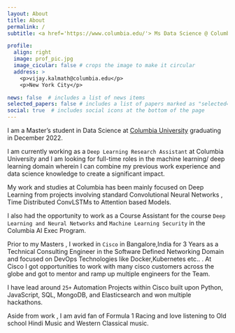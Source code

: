 ```yaml
---
layout: About
title: About
permalink: /
subtitle: <a href='https://www.columbia.edu/'> Ms Data Science @ Columbia University</a> , <a href='https://www.cisco.com/'>Ex - Cisco</a>

profile:
  align: right
  image: prof_pic.jpg
  image_cicular: false # crops the image to make it circular
  address: >
    <p>vijay.kalmath@columbia.edu</p>
    <p>New York City</p>

news: false  # includes a list of news items
selected_papers: false # includes a list of papers marked as "selected={true}"
social: true  # includes social icons at the bottom of the page
---
```


I am a Master’s student in Data Science at [Columbia University](https://datascience.columbia.edu/education/programs/m-s-in-data-science/) graduating in December 2022. 

I am currently working as a `Deep Learning Research Assistant` at Columbia University and I am looking for full-time roles in the machine learning/ deep learning domain wherein I can combine my previous work experience and data science knowledge to create a significant impact. 

My work and studies at Columbia has been mainly focused on Deep Learning from projects involving standard Convolutional Neural Networks , Time Distributed ConvLSTMs to Attention based Models. 

I also had the opportunity to work as a Course Assistant for the course `Deep Learning and Neural Networks` and `Machine Learning Security` in the Columbia AI Exec Program.

Prior to my Masters , I worked in `Cisco` in Bangalore,India for 3 Years as a Technical Consulting Engineer in the Software Defined Networking Domain and focused on DevOps Technologies like Docker,Kubernetes etc.. . At Cisco I got opportunities to work with many cisco customers across the globe and got to mentor and ramp up multiple engineers for the Team.

I have lead around `25+` Automation Projects within Cisco built upon Python, JavaScript, SQL, MongoDB, and Elasticsearch and won multiple hackathons. 

Aside from work , I am avid fan of Formula 1 Racing and love listening to Old school Hindi Music and Western Classical music.